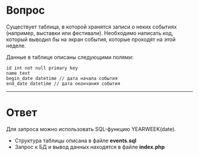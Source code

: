 # Вопрос
Существует таблица, в которой хранятся записи о неких событиях (например, выставки или фестивали). Необходимо написать код, который выводил бы на экран события, которые проходят на этой неделе.

Данные в таблице описаны следующими полями:
```
id int not null primary key
name text
begin_date datetime // дата начала события
end_date datetime // дата окончания события
```
---
# Ответ
Для запроса можно использовать SQL-функцию YEARWEEK(date).

* Структура таблицы описана в файле **events.sql**
* Запрос к БД и вывод данных находятся в файле **index.php**